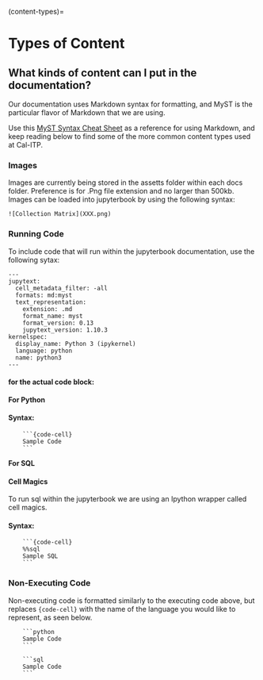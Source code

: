 (content-types)=
# Types of Content
## What kinds of content can I put in the documentation?
Our documentation uses Markdown syntax for formatting, and MyST is the particular flavor of Markdown that we are using.

Use this [MyST Syntax Cheat Sheet](https://jupyterbook.org/reference/cheatsheet.html) as
a reference for using Markdown, and keep reading below to find some of the more common content types used at Cal-ITP.

### Images
Images are currently being stored in the assetts folder within each docs folder. Preference is for .Png file extension and no larger than 500kb. Images can be loaded into jupyterbook by using the following syntax:
```
![Collection Matrix](XXX.png)
```
### Running Code
To include code that will run within the jupyterbook documentation, use the following sytax:

```
---
jupytext:
  cell_metadata_filter: -all
  formats: md:myst
  text_representation:
    extension: .md
    format_name: myst
    format_version: 0.13
    jupytext_version: 1.10.3
kernelspec:
  display_name: Python 3 (ipykernel)
  language: python
  name: python3
---
```

#### for the actual code block:
**For Python**
#### Syntax:
```
    ```{code-cell}
    Sample Code
    ```
```

**For SQL**
#### Cell Magics
To run sql within the jupyterbook we are using an Ipython wrapper called cell magics.

#### Syntax:
```
    ```{code-cell}
    %%sql
    Sample SQL
    ```
```
### Non-Executing Code
Non-executing code is formatted similarly to the executing code above, but replaces
`{code-cell}` with the name of the language you would like to represent, as seen below.
```
    ```python
    Sample Code
    ```
```
```
    ```sql
    Sample Code
    ```
```
